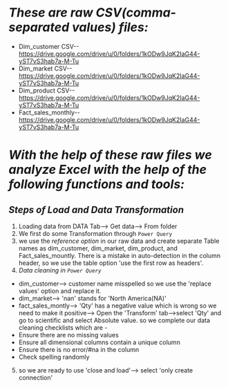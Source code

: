 # *These are raw CSV(comma-separated values) files:*
* Dim_customer CSV--https://drive.google.com/drive/u/0/folders/1kODw9JqK2IaG44-yST7vS3hab7a-M-Tu
* Dim_market CSV--https://drive.google.com/drive/u/0/folders/1kODw9JqK2IaG44-yST7vS3hab7a-M-Tu
* Dim_product CSV--https://drive.google.com/drive/u/0/folders/1kODw9JqK2IaG44-yST7vS3hab7a-M-Tu
* Fact_sales_monthly--https://drive.google.com/drive/u/0/folders/1kODw9JqK2IaG44-yST7vS3hab7a-M-Tu

# *With the help of these raw files we analyze Excel with the help of the following functions and tools:*


## *Steps of Load and Data Transformation*
1. Loading data from DATA Tab--> Get data--> From folder
2. We first do some Transformation through `Power Query`
3. we use the *reference option* in our raw data and create separate Table names as dim_customer, dim_market, dim_product, and Fact_sales_mountly. There is a mistake in auto-detection in the column header, so we use the table option 'use the first row as headers'.
4. *Data cleaning in `Power Query`*
* dim_customer--> customer name misspelled so we use the 'replace values' option and replace it.
* dim_market--> 'nan' stands for 'North America(NA)'
* fact_sales_montly--> 'Qty' has a negative value which is wrong so we need to make it positive--> Open the 'Transform' tab-->select 'Qty' and go to scientific and select Absolute value.
so we complete our data cleaning checklists which are -
* Ensure there are no missing values
* Ensure all dimensional columns contain a unique column
* Ensure there is no error/#na in the column
* Check spelling randomly
5. so we are ready to use 'close and load'--> select 'only create connection'
